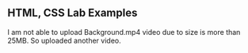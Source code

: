 ## HTML, CSS Lab Examples


I am not able to upload Background.mp4 video due to size is more than 25MB.
So uploaded another video.
